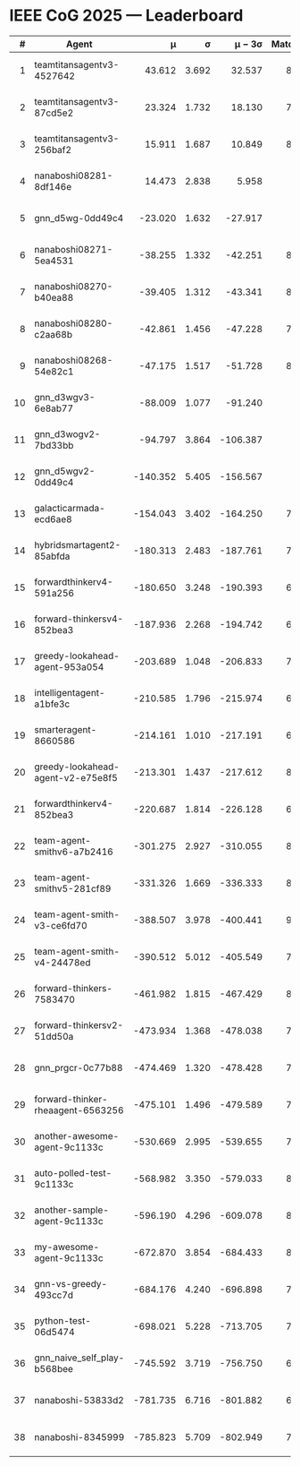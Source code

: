 # IEEE CoG 2025 — Leaderboard

| # | Agent | μ | σ | μ − 3σ | Matches | Updated |
|---:|---|---:|---:|---:|---:|---|
| 1 | teamtitansagentv3-4527642 | 43.612 | 3.692 | 32.537 | 8576 | 2025-08-30 20:27 |
| 2 | teamtitansagentv3-87cd5e2 | 23.324 | 1.732 | 18.130 | 7758 | 2025-08-30 20:27 |
| 3 | teamtitansagentv3-256baf2 | 15.911 | 1.687 | 10.849 | 8274 | 2025-08-30 20:27 |
| 4 | nanaboshi08281-8df146e | 14.473 | 2.838 | 5.958 | 356 | 2025-08-30 20:27 |
| 5 | gnn_d5wg-0dd49c4 | -23.020 | 1.632 | -27.917 | 180 | 2025-08-30 20:27 |
| 6 | nanaboshi08271-5ea4531 | -38.255 | 1.332 | -42.251 | 8418 | 2025-08-30 20:27 |
| 7 | nanaboshi08270-b40ea88 | -39.405 | 1.312 | -43.341 | 8460 | 2025-08-30 20:27 |
| 8 | nanaboshi08280-c2aa68b | -42.861 | 1.456 | -47.228 | 7778 | 2025-08-30 20:27 |
| 9 | nanaboshi08268-54e82c1 | -47.175 | 1.517 | -51.728 | 8040 | 2025-08-30 20:27 |
| 10 | gnn_d3wgv3-6e8ab77 | -88.009 | 1.077 | -91.240 | 238 | 2025-08-30 20:27 |
| 11 | gnn_d3wogv2-7bd33bb | -94.797 | 3.864 | -106.387 | 350 | 2025-08-30 20:27 |
| 12 | gnn_d5wgv2-0dd49c4 | -140.352 | 5.405 | -156.567 | 286 | 2025-08-30 20:27 |
| 13 | galacticarmada-ecd6ae8 | -154.043 | 3.402 | -164.250 | 7820 | 2025-08-30 20:27 |
| 14 | hybridsmartagent2-85abfda | -180.313 | 2.483 | -187.761 | 7093 | 2025-08-30 20:27 |
| 15 | forwardthinkerv4-591a256 | -180.650 | 3.248 | -190.393 | 6913 | 2025-08-30 20:27 |
| 16 | forward-thinkersv4-852bea3 | -187.936 | 2.268 | -194.742 | 6565 | 2025-08-30 20:27 |
| 17 | greedy-lookahead-agent-953a054 | -203.689 | 1.048 | -206.833 | 7404 | 2025-08-30 20:27 |
| 18 | intelligentagent-a1bfe3c | -210.585 | 1.796 | -215.974 | 6904 | 2025-08-30 20:27 |
| 19 | smarteragent-8660586 | -214.161 | 1.010 | -217.191 | 6627 | 2025-08-30 20:27 |
| 20 | greedy-lookahead-agent-v2-e75e8f5 | -213.301 | 1.437 | -217.612 | 8296 | 2025-08-30 20:27 |
| 21 | forwardthinkerv4-852bea3 | -220.687 | 1.814 | -226.128 | 6794 | 2025-08-30 20:27 |
| 22 | team-agent-smithv6-a7b2416 | -301.275 | 2.927 | -310.055 | 8420 | 2025-08-30 20:27 |
| 23 | team-agent-smithv5-281cf89 | -331.326 | 1.669 | -336.333 | 8680 | 2025-08-30 20:27 |
| 24 | team-agent-smith-v3-ce6fd70 | -388.507 | 3.978 | -400.441 | 9238 | 2025-08-30 20:27 |
| 25 | team-agent-smith-v4-24478ed | -390.512 | 5.012 | -405.549 | 7898 | 2025-08-30 20:27 |
| 26 | forward-thinkers-7583470 | -461.982 | 1.815 | -467.429 | 8020 | 2025-08-30 20:27 |
| 27 | forward-thinkersv2-51dd50a | -473.934 | 1.368 | -478.038 | 7450 | 2025-08-30 20:27 |
| 28 | gnn_prgcr-0c77b88 | -474.469 | 1.320 | -478.428 | 7590 | 2025-08-30 20:27 |
| 29 | forward-thinker-rheaagent-6563256 | -475.101 | 1.496 | -479.589 | 7222 | 2025-08-30 20:27 |
| 30 | another-awesome-agent-9c1133c | -530.669 | 2.995 | -539.655 | 7780 | 2025-08-30 20:27 |
| 31 | auto-polled-test-9c1133c | -568.982 | 3.350 | -579.033 | 8220 | 2025-08-30 20:27 |
| 32 | another-sample-agent-9c1133c | -596.190 | 4.296 | -609.078 | 8460 | 2025-08-30 20:27 |
| 33 | my-awesome-agent-9c1133c | -672.870 | 3.854 | -684.433 | 8120 | 2025-08-30 20:27 |
| 34 | gnn-vs-greedy-493cc7d | -684.176 | 4.240 | -696.898 | 7000 | 2025-08-30 20:27 |
| 35 | python-test-06d5474 | -698.021 | 5.228 | -713.705 | 7060 | 2025-08-30 20:27 |
| 36 | gnn_naive_self_play-b568bee | -745.592 | 3.719 | -756.750 | 6900 | 2025-08-30 20:27 |
| 37 | nanaboshi-53833d2 | -781.735 | 6.716 | -801.882 | 6180 | 2025-08-30 20:27 |
| 38 | nanaboshi-8345999 | -785.823 | 5.709 | -802.949 | 7190 | 2025-08-30 20:27 |
